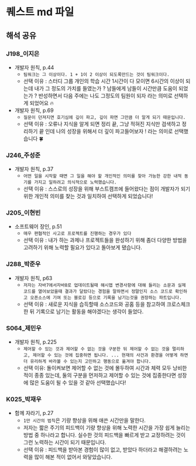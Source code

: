 # 퀘스트 md 파일

## 해석 공유

### J198_이지은
- 개발자 원칙, p.44
    - `팀워크는 그 이상이다. 1 + 1이 2 이상이 되도록만드는 것이 팀워크이다.`
    - 선택 이유 : 스터디 그룹 개인의 학습 시간 1시간이 다 모이면 6시간의 이상이 되는데 내가 그 정도의 가치를 들였는가 ? 남들에게 남들이 시간만큼 도움이 되었는가 ? 반성하면서 다음 주에는 나도 그정도의 팀원이 되자 라는 의미로 선택하게 되었어요 🔥
- 개발자 원칙, p.69
    - `질문이 던져지면 호기심에 깊이 파고, 깊이 파면 그만큼 더 알게 되기 때문입니다.`
    - 선택 이유 : 오류나 지식을 알게 되면 정리 끝, 그냥 적혀진 지식만 검색하고 정리하기 끝 인데 나의 성장을 위해서 더 깊이 파고들어보자 ! 라는 의미로 선택했습니다 🍀

### J246_주성준
- 개발자 원칙, p.37
	- `어떤 일을 시작할 때면 그 일을 해야 할 개인적인 의미를 찾아 가능한 강한 내적 동기를 가지고 일하려고 의식적으로 노력했습니다.`
	- 선택 이유 : 스스로의 성장을 위해 부스트캠프에 들어왔다는 점이 개발자가 되기 위한 개인적 의미를 찾는 것과 일치하여 선택하게 되었습니다!

### J205_이현빈
 - 소프트웨어 장인, p.51
   	- `매우 편협적인 사고로 프로젝트를 진행하는 경우가 있다`
   	- 선택 이유 : 내가 하는 과제나 프로젝트들을 완성하기 위해 좀더 다양한 방법을 고려하기 위해 노력할 필요가 있다고 돌아보게 됐습니다.

### J288_박준우
- 개발자 원칙, p63
	- `저자는 자바7에서자바8로 업데이트될때 해시맵 변경사항에 대해 들리는 소문과 실제 코드를 열어보았을때 결과가 달랐다는 경험을 말하면서
정말인지 소스 코드로 확인하고 오픈소스에 기여 또는 블로깅 등으로 기록을 남기는것을 권장하는 파트입니다.`
	- 선택 이유 : 새로운 지식을 습득할때 소스코드와 공홈 등을 참고하여 크로스체크 한 뒤 기록으로 남기는 활동을 해야겠다는 생각이 들었다.

### S064_제민우
- 개발자 원칙, p.225
    - `제어할 수 있는 것과 제어할 수 없는 것을 구분한 뒤 제어할 수 없는 것을 멀리하고, 제어할 수 있는 것에 집중하면 됩니다. ... 현재의 사건과 환경을 어떻게 하면 더 유리하게 바라볼 수 있는지 고민하고 행동으로 옮겨야 합니다.`
    - 선택 이유: 돌이켜보면 제어할 수 없는 것에 몰두하여 시간과 체력 모두 낭비한적이 종종 있는데, 둘의 구분을 먼저하고 제어할 수 있는 것에 집중한다면 성장에 많은 도움이 될 수 있을 것 같아 선택했습니다!

### K025_박재우
- 함께 자라기, p.27
    - `1만 시간의 법칙`은 기량 향상을 위해 애쓴 시간만을 말한다.
    - 저자는 짧은 주기의 피드백이 기량 향상을 위해 노력한 시간을 가장 쉽게 늘리는 방법 중 하나라고 합니다. 실수한 것의 피드백을 빠르게 받고 교정하려는 것이 그런 노력하는 시간이 되기 때문입니다.
    - 선택 이유 : 피드백을 받아본 경험이 많이 없고, 받았다 하더라고 해결하려는 노력을 많이 해본 적이 없어서 와닿았습니다.
